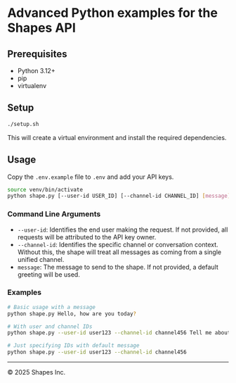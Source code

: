 # Advanced Python examples for the Shapes API

## Prerequisites

- Python 3.12+
- pip
- virtualenv

## Setup

```bash
./setup.sh
```

This will create a virtual environment and install the required dependencies.

## Usage

Copy the `.env.example` file to `.env` and add your API keys.

```bash
source venv/bin/activate
python shape.py [--user-id USER_ID] [--channel-id CHANNEL_ID] [message]
```

### Command Line Arguments

- `--user-id`: Identifies the end user making the request. If not provided, all requests will be attributed to the API key owner.
- `--channel-id`: Identifies the specific channel or conversation context. Without this, the shape will treat all messages as coming from a single unified channel.
- `message`: The message to send to the shape. If not provided, a default greeting will be used.

### Examples

```bash
# Basic usage with a message
python shape.py Hello, how are you today?

# With user and channel IDs
python shape.py --user-id user123 --channel-id channel456 Tell me about yourself

# Just specifying IDs with default message
python shape.py --user-id user123 --channel-id channel456
```

------------------
© 2025 Shapes Inc.
